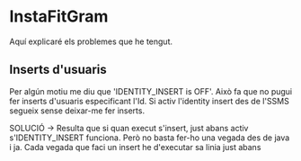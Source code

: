 # InstaFitGram

Aquí explicaré els problemes que he tengut.

## Inserts d'usuaris

Per algún motiu me diu que 'IDENTITY_INSERT is OFF'. Això fa que no pugui fer inserts d'usuaris especificant l'Id.
Si activ l'identity insert des de l'SSMS segueix sense deixar-me fer inserts.

SOLUCIÓ -> Resulta que si quan execut s'insert, just abans activ s'IDENTITY_INSERT funciona. Però no basta fer-ho una vegada des de java i ja.
Cada vegada que faci un insert he d'executar sa linia just abans

